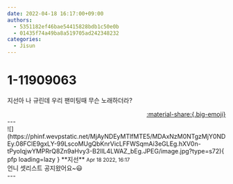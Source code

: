 ```yaml
---
date: 2022-04-18 16:17:00+09:00
authors:
  - 5351182ef46bae54415828bdb1c50e0b
  - 01435f74a49ba8a519705ad242348232
categories:
  - Jisun
---
```


# 1-11909063

<div class="post-container" markdown="1">
<div class="content-container md-sidebar__scrollwrap" markdown="1">

지선아 나 규린데 우리 팬미팅때 무슨 노래하더라?

</div>
</div>

<div style="text-align: right;" markdown="1">
<a href="https://weverse.io/fromis9/fanpost/1-11909063" style="text-align: right;">:material-share:{.big-emoji}</a>
</div>
---

<div class="comments-container md-sidebar__scrollwrap" markdown="1">
<div class="comment" markdown="1">
<div class='id-container' markdown="1">
![](https://phinf.wevpstatic.net/MjAyNDEyMTlfMTE5/MDAxNzM0NTgzMjY0NDEy.08FClE9gxLY-99LscoMUgQbKnrVicLFFWSqmAi3eGLEg.hXV0n-tPyoIqjwYMPRrQ8Zn9aHvy3-B2llL4LWAZ_bEg.JPEG/image.jpg?type=s72){ pfp loading=lazy }
**<span class="artist">지선</span>** <small>Apr 18 2022, 16:17</small><br>
</div>
<div class='comment-body' markdown="1">
언니 셋리스트 공지왔어요~😃
</div>
</div>
</div>
---
